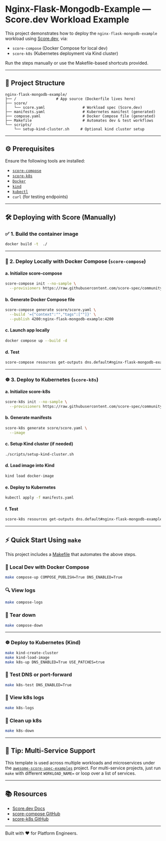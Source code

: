 # Nginx-Flask-Mongodb-Example — Score.dev Workload Example

This project demonstrates how to deploy the `nginx-flask-mongodb-example` workload using [Score.dev](https://score.dev), via:

- `score-compose` (Docker Compose for local dev)
- `score-k8s` (Kubernetes deployment via Kind cluster)

Run the steps manually or use the Makefile-based shortcuts provided.

---

## 📁 Project Structure

```
nginx-flask-mongodb-example/
├── /                  # App source (Dockerfile lives here)
├── score/
│   └── score.yaml                 # Workload spec (Score.dev)
├── manifests.yaml                 # Kubernetes manifest (generated)
├── compose.yaml                   # Docker Compose file (generated)
├── Makefile                       # Automates dev & test workflows
└── scripts/
    └── setup-kind-cluster.sh     # Optional kind cluster setup
```

---

## ⚙️ Prerequisites

Ensure the following tools are installed:

- [`score-compose`](https://github.com/score-spec/score-compose)
- [`score-k8s`](https://github.com/score-spec/score-k8s)
- [`Docker`](https://www.docker.com/)
- [`kind`](https://kind.sigs.k8s.io/)
- [`kubectl`](https://kubernetes.io/docs/tasks/tools/)
- `curl` (for testing endpoints)

---

## 🛠️ Deploying with Score (Manually)

### ✅ 1. Build the container image

```bash
docker build -t  ./
```

---

### 🐳 2. Deploy Locally with Docker Compose (`score-compose`)

#### a. Initialize score-compose

```bash
score-compose init --no-sample \
  --provisioners https://raw.githubusercontent.com/score-spec/community-provisioners/refs/heads/main/dns/score-compose/10-dns-with-url.provisioners.yaml
```

#### b. Generate Docker Compose file

```bash
score-compose generate score/score.yaml \
  --build '={"context":"","tags":[""]}' \
  --publish 4200:nginx-flask-mongodb-example:4200
```

#### c. Launch app locally

```bash
docker compose up --build -d
```

#### d. Test


```bash
score-compose resources get-outputs dns.default#nginx-flask-mongodb-example.dns --format '{{ .host }}'
```


---

### ☸️ 3. Deploy to Kubernetes (`score-k8s`)

#### a. Initialize score-k8s

```bash
score-k8s init --no-sample \
  --provisioners https://raw.githubusercontent.com/score-spec/community-provisioners/refs/heads/main/dns/score-k8s/10-dns-with-url.provisioners.yaml
```

#### b. Generate manifests

```bash
score-k8s generate score/score.yaml \
  --image 
```

#### c. Setup Kind cluster (if needed)

```bash
./scripts/setup-kind-cluster.sh
```

#### d. Load image into Kind

```bash
kind load docker-image 
```

#### e. Deploy to Kubernetes

```bash
kubectl apply -f manifests.yaml
```

#### f. Test


```bash
score-k8s resources get-outputs dns.default#nginx-flask-mongodb-example.dns --format '{{ .host }}'
```


---

## ⚡ Quick Start Using `make`

This project includes a [Makefile](./Makefile) that automates the above steps.

### 🔨 Local Dev with Docker Compose

```bash
make compose-up COMPOSE_PUBLISH=True DNS_ENABLED=True
```

### 🔍 View logs

```bash
make compose-logs
```

### 🧼 Tear down

```bash
make compose-down
```

---

### ☸️ Deploy to Kubernetes (Kind)

```bash
make kind-create-cluster
make kind-load-image
make k8s-up DNS_ENABLED=True USE_PATCHES=true
```

### 🔁 Test DNS or port-forward

```bash
make k8s-test DNS_ENABLED=True
```

### 📜 View k8s logs

```bash
make k8s-logs
```

### 🧼 Clean up k8s

```bash
make k8s-down
```

---

## 🤖 Tip: Multi-Service Support

This template is used across multiple workloads and microservices under the [`awesome-score-spec-examples`](https://github.com/YOUR-ORG/awesome-score-spec-examples) project. For multi-service projects, just run `make` with different `WORKLOAD_NAME=` or loop over a list of services.

---

## 📚 Resources

* [Score.dev Docs](https://score.dev/docs)
* [score-compose GitHub](https://github.com/score-spec/score-compose)
* [score-k8s GitHub](https://github.com/score-spec/score-k8s)

---

Built with ❤️ for Platform Engineers.